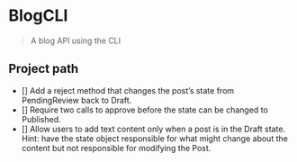 # BlogCLI
> A blog API using the CLI

## Project path
- [] Add a reject method that changes the post’s state from PendingReview back to Draft.
- [] Require two calls to approve before the state can be changed to Published.
- [] Allow users to add text content only when a post is in the Draft state. Hint: have the state object responsible for what might change about the content but not responsible for modifying the Post.